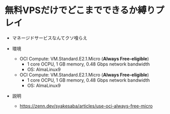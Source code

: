 無料VPSだけでどこまでできるか縛りプレイ
============

- マネージドサービスなんてクソ喰らえ

- 環境
    - OCI Compute: VM.Standard.E2.1.Micro (__Always Free-eligible__)
        - 1 core OCPU, 1 GB memory, 0.48 Gbps network bandwidth
        - OS: AlmaLinux9
    - OCI Compute: VM.Standard.E2.1.Micro (__Always Free-eligible__)
        - 1 core OCPU, 1 GB memory, 0.48 Gbps network bandwidth
        - OS: AlmaLinux9

- 説明
    - https://zenn.dev/syakesaba/articles/use-oci-always-free-micro

